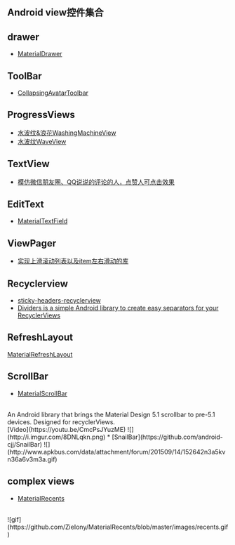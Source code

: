 Android view控件集合
---

## drawer
* [MaterialDrawer](https://github.com/mikepenz/MaterialDrawer)

## ToolBar
* [CollapsingAvatarToolbar](https://github.com/Sloy/CollapsingAvatarToolbar)

## ProgressViews
* [水波纹&浪花WashingMachineView](https://github.com/naman14/WashingMachineView)
* [水波纹WaveView](https://github.com/gelitenight/WaveView)

## TextView
* [模仿微信朋友圈、QQ说说的评论的人，点赞人可点击效果 ](https://github.com/nimengbo/TextViewSpanClickable)

## EditText
* [MaterialTextField](https://github.com/florent37/MaterialTextField)

## ViewPager
* [实现上滑滚动列表以及item左右滑动的库](https://github.com/florent37/MaterialLeanBack)

## Recyclerview
* [sticky-headers-recyclerview](https://github.com/timehop/sticky-headers-recyclerview)
* [Dividers is a simple Android library to create easy separators for your RecyclerViews](https://github.com/Karumi/Dividers)

## RefreshLayout
[MaterialRefreshLayout](https://github.com/android-cjj/Android-MaterialRefreshLayout)

## ScrollBar
* [MaterialScrollBar](https://github.com/krimin-killr21/MaterialScrollBar)
<br/>
An Android library that brings the Material Design 5.1 scrollbar to pre-5.1 devices. Designed for recyclerViews.
<br/>[Video](https://youtu.be/CmcPsJYuzME)
![](http://i.imgur.com/8DNLqkn.png)
* [SnailBar](https://github.com/android-cjj/SnailBar)
![](http://www.apkbus.com/data/attachment/forum/201509/14/152642n3a5kvn36a6v3m3a.gif)

## complex views
* [MaterialRecents](https://github.com/ZieIony/MaterialRecents)
<br/>
![gif](https://github.com/ZieIony/MaterialRecents/blob/master/images/recents.gif)
